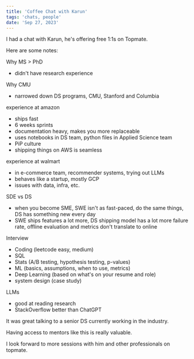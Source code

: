```yaml
---
title: 'Coffee Chat with Karun'
tags: 'chats, people'
date: 'Sep 27, 2023'
---
```


I had a chat with Karun, he's offering free 1:1s on Topmate.

Here are some notes:

Why MS > PhD

- didn't have research experience

Why CMU

- narrowed down DS programs, CMU, Stanford and Columbia

experience at amazon

- ships fast
- 6 weeks sprints
- documentation heavy, makes you more replaceable
- uses notebooks in DS team, python files in Applied Science team
- PiP culture
- shipping things on AWS is seamless

experience at walmart

- in e-commerce team, recommender systems, trying out LLMs
- behaves like a startup, mostly GCP
- issues with data, infra, etc.

SDE vs DS

- when you become SME, SWE isn't as fast-paced, do the same things, DS has something new every day
- SWE ships features a lot more, DS shipping model has a lot more failure rate, offline evaluation and metrics don't translate to online

Interview

- Coding (leetcode easy, medium)
- SQL
- Stats (A/B testing, hypothesis testing, p-values)
- ML (basics, assumptions, when to use, metrics)
- Deep Learning (based on what's on your resume and role)
- system design (case study)

LLMs

- good at reading research
- StackOverflow better than ChatGPT

It was great talking to a senior DS currently working in the industry.

Having access to mentors like this is really valuable.

I look forward to more sessions with him and other professionals on topmate.
